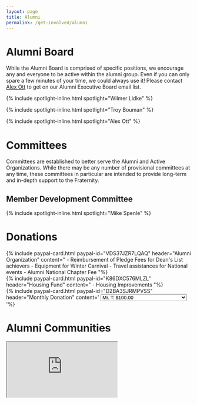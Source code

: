 ```yaml
---
layout: page
title: Alumni
permalink: /get-involved/alumni
---
```


# Alumni Board
While the Alumni Board is comprised of specific positions, we encourage any and everyone to be active within the alumni group. Even if you can only spare a few minutes of your time, we could always use it! Please contact [Alex Ott](mailto:ajott@mtu.edu) to get on our Alumni Executive Board email list.

{% include spotlight-inline.html spotlight="Wilmer Lidke" %}

{% include spotlight-inline.html spotlight="Troy Bouman" %}

{% include spotlight-inline.html spotlight="Alex Ott" %}

# Committees

Committees are established to better serve the Alumni and Active Organizations. While there may be any number of provisional committees at any time, these committees in particular are intended to provide long-term and in-depth support to the Fraternity.

## Member Development Committee
{% include spotlight-inline.html spotlight="Mike Spenle" %}

# Donations

<!-- Donation cards -->
<div class="row">
<div class="col-lg-4 mb-4">
{% include paypal-card.html paypal-id="VDS37JZR7LQAQ" header="Alumni Organization" content="
- Reimbursement of Pledge Fees for Dean's List achievers
- Equipment for Winter Carnival
- Travel assistances for National events
- Alumni National Chapter Fee
"%}
</div>
<div class="col-lg-4 mb-4">
{% include paypal-card.html paypal-id="K86DXC576MLZL" header="Housing Fund" content="
- Housing Improvements
"%}
</div>
<div class="col-lg-4 mb-4">
{% include paypal-card.html paypal-id="D2BA3SJRMPVSS" header="Monthly Donation" content='
<select name="os0" class="form-control" id="monthlyAmount">
  <option value="Mr. T">Mr. T: $100.00</option>
  <option value="Mr. Bigshot">Mr. Bigshot: $75.00</option>
  <option value="Half Way There">Half Way There: $50.00</option>
  <option value="I\'ll Share The Wealth">I\'ll Share The Wealth: $30.00</option>
  <option value="Wilmer\'s Club">Wilmer\'s Club: $20.00</option>
  <option value="I\'m giving her all she\'s got!">I\'m giving her all she\'s got!: $10.00</option>
  <option value="I still got loans man!">I still got loans man!: $5.00</option>
</select>
'%}
</div>
</div>

# Alumni Communities

<!-- Alumni map -->
<div class="embed-responsive embed-responsive-16by9">
  <iframe id="alumniMap" src="https://view-awesome-table.com/-KlxQyblWqnpv0ngNv8l/view" scrolling="no" tabindex="-1"></iframe>
</div>
